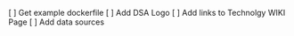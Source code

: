 [ ] Get example dockerfile
[ ] Add DSA Logo
[ ] Add links to Technolgy WIKI Page 
[ ] Add data sources
